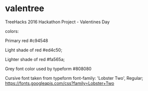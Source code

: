 # valentree
TreeHacks 2016 Hackathon Project - Valentines Day


colors:

Primary red
#c94548

Light shade of red
#ed4c50;

Lighter shade of red
#fa565a;

Grey font color used by typeform
#808080

Cursive font taken from typeform
font-family: 'Lobster Two', Regular;
https://fonts.googleapis.com/css?family=Lobster+Two
